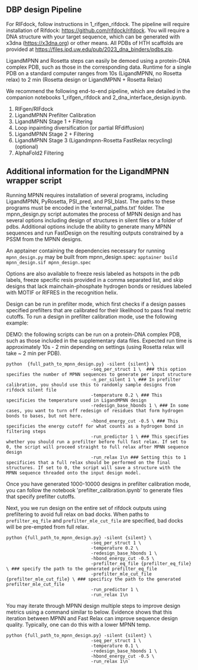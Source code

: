 ## DBP design Pipeline

For RIFdock, follow instructions in 1_rifgen_rifdock. The pipeline will require installation of Rifdock: https://github.com/rifdock/rifdock. You will require a DNA structure with your target sequence, which can be generated with x3dna (https://x3dna.org) or other means. All PDBs of HTH scaffolds are provided at https://files.ipd.uw.edu/pub/2023_dna_binders/pdbs.zip. 

LigandMPNN and Rosetta steps can easily be demoed using a protein-DNA complex PDB, such as those in the corresponding data. 
Runtime for a single PDB on a standard computer ranges from 10s (LigandMPNN, no Rosetta relax) to 2 min (Rosetta design or LigandMPNN + Rosetta Relax)

We recommend the following end-to-end pipeline, which are detailed in the companion notebooks 1_rifgen_rifdock and 2_dna_interface_design.ipynb. 
1. RIFgen/RIFdock
2. LigandMPNN Prefilter Calibration
3. LigandMPNN Stage 1 + Filtering
4. Loop inpainting diversification (or partial RFdiffusion)
5. LigandMPNN Stage 2 + Filtering
6. LigandMPNN Stage 3 (Ligandmpnn-Rosetta FastRelax recycling) (optional)
7. AlphaFold2 Filtering

## Additional information for the LigandMPNN wrapper script

Running MPNN requires installation of several programs, including LigandMPNN, PyRosetta, PSI_pred, and PSI_blast. The paths to these programs must be encoded in the 'external_paths.txt' folder. 
The mpnn_design.py script automates the process of MPNN design and has several options including design of structures in silent files or a folder of pdbs. Additional options include the ability to generate many MPNN sequences and run FastDesign on the resulting outputs constrained by a PSSM from the MPNN designs. 

An apptainer containing the dependencies necessary for running `mpnn_design.py` may be built from mpnn_design.spec: `apptainer build mpnn_design.sif mpnn_design.spec` 

Options are also available to freeze resis labeled as hotspots in the pdb labels, freeze specific resis provided in a comma separated list, and skip designs that lack mainchain-phosphate hydrogen bonds or residues labeled with MOTIF or RIFRES in the recognition helix.

Design can be run in prefilter mode, which first checks if a design passes specified prefilters that are calibrated for their likelihood to pass final metric cutoffs. To run a design in prefilter calibration mode, use the following example:

DEMO: the following scripts can be run on a protein-DNA complex PDB, such as those included in the supplementary data files. Expected run time is approximately 10s - 2 min depending on settings (using Rosetta relax will take ~ 2 min per PDB). 

```
python  {full_path_to_mpnn_design.py} -silent {silent} \
                                -seq_per_struct 1 \  ### this option specifies the number of MPNN sequences to generate per input structure
                                -n_per_silent 1 \ ### In prefilter calibration, you should use this to randomly sample designs from rifdock silent file
                                -temperature 0.2 \ ### This specificies the temperature used in LigandMPNN design
                                -redesign_base_hbonds 1 \ ### In some cases, you want to turn off redesign of residues that form hydrogen bonds to bases, but not here.
                                -hbond_energy_cut -0.5 \ ### This specificies the energy cutoff for what counts as a hydrogen bond in filtering steps
                                -run_predictor 1 \ ### This specifies whether you should run a prefilter before full fast relax. If set to 0, the script will proceed straight to full relax after MPNN sequence design
                                -run_relax 1\n ### Setting this to 1 specificies that a full relax should be performed on the final structures. If set to 0, the script will save a structure with the MPNN sequence threaded onto the input design model.
```
Once you have generated 1000-10000 designs in prefilter calibration mode, you can follow the notebook 'prefilter_calibration.ipynb' to generate files that specify prefilter cutoffs.


Next, you we run design on the entire set of rifdock outputs using prefiltering to avoid full relax on bad docks. When paths to `prefilter_eq_file` and `prefilter_mle_cut_file` are specified, bad docks will be pre-empted from full relax.


```
python {full_path_to_mpnn_design.py} -silent {silent} \
                                -seq_per_struct 1 \
                                -temperature 0.2 \
                                -redesign_base_hbonds 1 \
                                -hbond_energy_cut -0.5 \
                                -prefilter_eq_file {prefilter_eq_file} \ ### specify the path to the generated prefilter_eq_file
                                -prefilter_mle_cut_file {prefilter_mle_cut_file} \ ### specificy the path to the generated prefilter_mle_cut_file
                                -run_predictor 1 \
                                -run_relax 1\n
```

You may iterate through MPNN design multiple steps to improve design metrics using a command similar to below. Evidence shows that this iteration between MPNN and Fast Relax can improve sequence design quality. Typically, one can do this with a lower MPNN temp.

```
python {full_path_to_mpnn_design.py} -silent {silent} \
                                -seq_per_struct 1 \
                                -temperature 0.1 \
                                -redesign_base_hbonds 1 \
                                -hbond_energy_cut -0.5 \
                                -run_relax 1\n`
```
